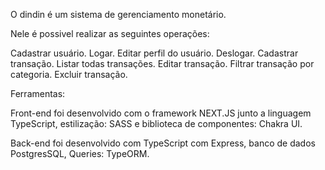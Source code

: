 O dindin é um  sistema de gerenciamento monetário.

Nele é possivel realizar as seguintes operações:

Cadastrar usuário.
Logar.
Editar perfil do usuário.
Deslogar.
Cadastrar transação.
Listar todas transações.
Editar transação.
Filtrar transação por categoria.
Excluir transação.

Ferramentas:

Front-end foi desenvolvido com o framework NEXT.JS junto a linguagem TypeScript, estilização: SASS e biblioteca de componentes: Chakra UI.

Back-end foi desenvolvido com TypeScript com Express, banco de dados PostgresSQL, Queries: TypeORM.